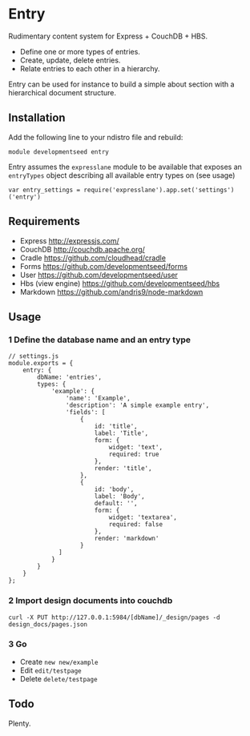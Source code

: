 
# Entry

Rudimentary content system for Express + CouchDB + HBS.

- Define one or more types of entries.
- Create, update, delete entries.
- Relate entries to each other in a hierarchy.

Entry can be used for instance to build a simple about section with a
hierarchical document structure.

## Installation

Add the following line to your ndistro file and rebuild:

    module developmentseed entry

Entry assumes the `expresslane` module to be available that exposes an
`entryTypes` object describing all available entry types on (see usage)

    var entry_settings = require('expresslane').app.set('settings')('entry')

## Requirements

- Express http://expressjs.com/
- CouchDB http://couchdb.apache.org/
- Cradle https://github.com/cloudhead/cradle
- Forms https://github.com/developmentseed/forms
- User https://github.com/developmentseed/user
- Hbs (view engine) https://github.com/developmentseed/hbs
- Markdown https://github.com/andris9/node-markdown

## Usage

### 1 Define the database name and an entry type

    // settings.js
    module.exports = {
        entry: {
            dbName: 'entries',
            types: {
                'example': {
                    'name': 'Example',
                    'description': 'A simple example entry',
                    'fields': [
                        {
                            id: 'title',
                            label: 'Title',
                            form: {
                                widget: 'text',
                                required: true
                            },
                            render: 'title',
                        },
                        {
                            id: 'body',
                            label: 'Body',
                            default: '',
                            form: {
                                widget: 'textarea',
                                required: false
                            },
                            render: 'markdown'
                        }
                  ]
                }
            }
        }
    };

### 2 Import design documents into couchdb

    curl -X PUT http://127.0.0.1:5984/[dbName]/_design/pages -d design_docs/pages.json

### 3 Go

- Create `new new/example`
- Edit `edit/testpage`
- Delete `delete/testpage`

## Todo

Plenty.
